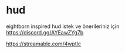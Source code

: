 # hud
eightborn inspired hud 
istek ve önerileriniz için https://discord.gg/AYEawZYg7b

https://streamable.com/4wptlc
